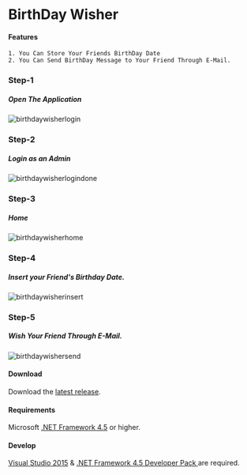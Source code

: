 # BirthDay Wisher
#### Features
    1. You Can Store Your Friends BirthDay Date
    2. You Can Send BirthDay Message to Your Friend Through E-Mail.
### Step-1 
##### Open The Application 
![birthdaywisherlogin](https://user-images.githubusercontent.com/31212037/30246068-bf2a1f1e-95e6-11e7-906f-1c2e04b6bda7.JPG)
### Step-2
##### Login as an Admin
![birthdaywisherlogindone](https://user-images.githubusercontent.com/31212037/30246069-c4ceb150-95e6-11e7-8b51-b17e55053345.JPG)
### Step-3
##### Home
![birthdaywisherhome](https://user-images.githubusercontent.com/31212037/30246070-cccf40cc-95e6-11e7-9f9a-dce2d44a3d1d.JPG)
### Step-4
##### Insert your Friend's Birthday Date.
![birthdaywisherinsert](https://user-images.githubusercontent.com/31212037/30246072-d3d9c2ac-95e6-11e7-9ca9-80eca8da98e2.JPG)
### Step-5
##### Wish Your Friend Through E-Mail.
![birthdaywishersend](https://user-images.githubusercontent.com/31212037/30246075-ec94dbc4-95e6-11e7-96c5-1df4229b1eb7.JPG)
#### Download
Download the [latest release](https://github.com/satya00089/C-Sharp-Project/releases).
#### Requirements
Microsoft [.NET Framework 4.5](https://www.microsoft.com/en-US/download/details.aspx?id=53344) or higher.
#### Develop
[Visual Studio 2015](https://www.visualstudio.com/downloads/) & [.NET Framework 4.5 Developer Pack ](https://www.microsoft.com/en-us/download/details.aspx?id=53321) are required.
  
    
